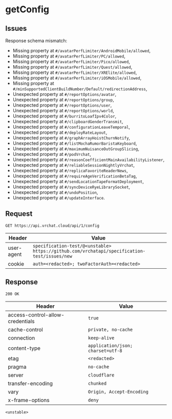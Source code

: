 # getConfig

## Issues
Response schema mismatch:
* Missing property at ``#/avatarPerfLimiter/AndroidMobile/allowed``,
* Missing property at ``#/avatarPerfLimiter/PC/allowed``,
* Missing property at ``#/avatarPerfLimiter/Pico/allowed``,
* Missing property at ``#/avatarPerfLimiter/Quest/allowed``,
* Missing property at ``#/avatarPerfLimiter/XRElite/allowed``,
* Missing property at ``#/avatarPerfLimiter/iOSMobile/allowed``,
* Missing property at ``#/minSupportedClientBuildNumber/Default/redirectionAddress``,
* Unexpected property at ``#/reportOptions/avatar``,
* Unexpected property at ``#/reportOptions/group``,
* Unexpected property at ``#/reportOptions/user``,
* Unexpected property at ``#/reportOptions/world``,
* Unexpected property at ``#/burritoLoafIpv4Color``,
* Unexpected property at ``#/clipboardGenderTransmit``,
* Unexpected property at ``#/configurationLeaveTemporal``,
* Unexpected property at ``#/deployRateLayout``,
* Unexpected property at ``#/graphArrayHoistChurnNotify``,
* Unexpected property at ``#/listMochaRumorBaristaKeyboard``,
* Unexpected property at ``#/maximumNuisanceOutGroupSlicing``,
* Unexpected property at ``#/podVrchat``,
* Unexpected property at ``#/reasonCoefficientMainAvailabilityListener``,
* Unexpected property at ``#/reliableSessionNightlyVrchat``,
* Unexpected property at ``#/replicaFavoriteReaderNews``,
* Unexpected property at ``#/requireAgeVerificationBetaTag``,
* Unexpected property at ``#/sendLocationTapeFormatDeployment``,
* Unexpected property at ``#/syncDeviceRyeLibrarySocket``,
* Unexpected property at ``#/undoPosition``,
* Unexpected property at ``#/updateInterface``.
## Request
`GET https://api.vrchat.cloud/api/1/config`

| Header | Value |
| ------ | ----- |
| user-agent | `specification-test/@<unstable> https://github.com/vrchatapi/specification-test/issues/new` |
| cookie | `auth=<redacted>; twoFactorAuth=<redacted>` |


## Response
`200 OK`

| Header | Value |
| ------ | ----- |
| access-control-allow-credentials | `true` |
| cache-control | `private, no-cache` |
| connection | `keep-alive` |
| content-type | `application/json; charset=utf-8` |
| etag | `<redacted>` |
| pragma | `no-cache` |
| server | `cloudflare` |
| transfer-encoding | `chunked` |
| vary | `Origin, Accept-Encoding` |
| x-frame-options | `deny` |

```jsonc
<unstable>
```
